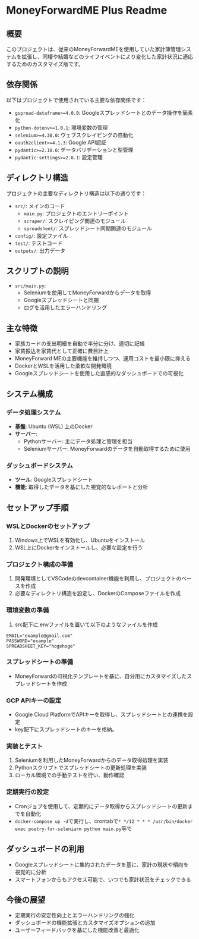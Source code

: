 # MoneyForwardME Plus Readme

## 概要
このプロジェクトは、従来のMoneyForwardMEを使用していた家計簿管理システムを拡張し、同棲や結婚などのライフイベントにより変化した家計状況に適応するためのカスタマイズ版です。

## 依存関係
以下はプロジェクトで使用されている主要な依存関係です：
- `gspread-dataframe>=4.0.0`: Googleスプレッドシートとのデータ操作を簡素化
- `python-dotenv>=1.0.1`: 環境変数の管理
- `selenium>=4.30.0`: ウェブスクレイピングの自動化
- `oauth2client>=4.1.3`: Google API認証
- `pydantic>=2.10.6`: データバリデーションと型管理
- `pydantic-settings>=2.8.1`: 設定管理

## ディレクトリ構造
プロジェクトの主要なディレクトリ構造は以下の通りです：
- `src/`: メインのコード
  - `main.py`: プロジェクトのエントリーポイント
  - `scraper/`: スクレイピング関連のモジュール
  - `spreadsheet/`: スプレッドシート同期関連のモジュール
- `config/`: 設定ファイル
- `test/`: テストコード
- `outputs/`: 出力データ

## スクリプトの説明
- `src/main.py`:
  - Seleniumを使用してMoneyForwardからデータを取得
  - Googleスプレッドシートと同期
  - ログを活用したエラーハンドリング

## 主な特徴
- 家族カードの支出明細を自動で半分に分け、適切に記帳
- 家賃振込を家賃代として正確に費目計上
- MoneyForward MEの主要機能を維持しつつ、運用コストを最小限に抑える
- DockerとWSLを活用した柔軟な開発環境
- Googleスプレッドシートを使用した直感的なダッシュボードでの可視化

## システム構成
### データ処理システム
- **基盤**: Ubuntu (WSL) 上のDocker
- **サーバー**:
  - Pythonサーバー: 主にデータ処理と管理を担当
  - Seleniumサーバー: MoneyForwardのデータを自動取得するために使用

### ダッシュボードシステム
- **ツール**: Googleスプレッドシート
- **機能**: 取得したデータを基にした視覚的なレポートと分析

## セットアップ手順

### WSLとDockerのセットアップ
1. Windows上でWSLを有効化し、Ubuntuをインストール
2. WSL上にDockerをインストールし、必要な設定を行う

### プロジェクト構成の準備
1. 開発環境としてVSCodeのdevcontainer機能を利用し、プロジェクトのベースを作成
2. 必要なディレクトリ構造を設定し、DockerのComposeファイルを作成

### 環境変数の準備
1. src配下に.envファイルを置いて以下のようなファイルを作成
```
EMAIL="example@gmail.com"
PASSWORD="example"
SPREADSHEET_KEY="hogehoge"
```

### スプレッドシートの準備
- MoneyForwardの可視化テンプレートを基に、自分用にカスタマイズしたスプレッドシートを作成

### GCP APIキーの設定
- Google Cloud PlatformでAPIキーを取得し、スプレッドシートとの連携を設定
- key配下にスプレッドシートのキーを格納。

### 実装とテスト
1. Seleniumを利用したMoneyForwardからのデータ取得処理を実装
2. Pythonスクリプトでスプレッドシートの更新処理を実装
3. ローカル環境での手動テストを行い、動作確認

### 定期実行の設定
- Cronジョブを使用して、定期的にデータ取得からスプレッドシートの更新までを自動化
- `docker-compose up -d`で実行し、crontabで`* */12 * * * /usr/bin/docker exec poetry-for-seleniarm python main.py`等で

## ダッシュボードの利用
- Googleスプレッドシートに集約されたデータを基に、家計の現状や傾向を視覚的に分析
- スマートフォンからもアクセス可能で、いつでも家計状況をチェックできる

## 今後の展望
- 定期実行の安定性向上とエラーハンドリングの強化
- ダッシュボードの機能拡張とカスタマイズオプションの追加
- ユーザーフィードバックを基にした機能改善と最適化
